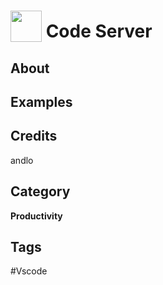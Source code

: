# <img src="https://raw.githack.com/FortAwesome/Font-Awesome/master/svgs/solid/robot.svg" card_color="#22A7F0" width="50" height="50" style="vertical-align:bottom"/> Code Server


## About


## Examples

## Credits
andlo

## Category
**Productivity**

## Tags
#Vscode

